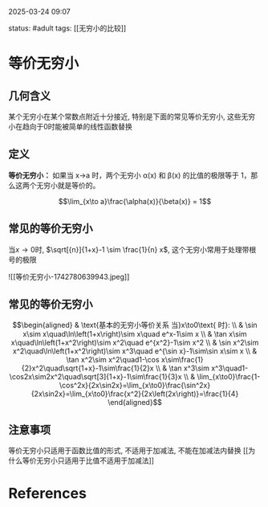 2025-03-24    09:07

status: #adult 
tags: [[无穷小的比较]]


# 等价无穷小

## 几何含义

某个无穷小在某个常数点附近十分接近, 特别是下面的常见等价无穷小, 这些无穷小在趋向于0时能被简单的线性函数替换

## 定义
**等价无穷小：** 如果当 x→a 时，两个无穷小 α(x) 和 β(x) 的比值的极限等于 1，那么这两个无穷小就是等价的。

$$\lim_{x\to a}\frac{\alpha(x)}{\beta(x)} = 1$$

## 常见的等价无穷小

当$x\to 0$时, $\sqrt[{n}]{1+x}-1 \sim \frac{1}{n} x$, 这个无穷小常用于处理带根号的极限

![[等价无穷小-1742780639943.jpeg]]

## 常见的等价无穷小
$$\begin{aligned}
 & \text{基本的无穷小等价关系 当}x\to0\text{ 时}: \\
 & \sin x\sim x\quad\ln\left(1+x\right)\sim x\quad e^x-1\sim x \\
 & \tan x\sim x\quad\ln\left(1+x^2\right)\sim x^2\quad e^{x^2}-1\sim x^2 \\
 & \sin x^2\sim x^2\quad\ln\left(1+x^2\right)\sim x^3\quad e^{\sin x}-1\sim\sin x\sim x \\
 & \tan x^2\sim x^2\quad1-\cos x\sim\frac{1}{2}x^2\quad\sqrt{1+x}-1\sim\frac{1}{2}x \\
 & \tan x^3\sim x^3\quad1-\cos2x\sim2x^2\quad\sqrt[3]{1+x}-1\sim\frac{1}{3}x \\
 & \lim_{x\to0}\frac{1-\cos^2x}{2x\sin2x}=\lim_{x\to0}\frac{\sin^2x}{2x\sin2x}=\lim_{x\to0}\frac{x^2}{2x\left(2x\right)}=\frac{1}{4}
\end{aligned}$$
## 注意事项

等价无穷小只适用于函数比值的形式, 不适用于加减法, 不能在加减法内替换
[[为什么等价无穷小只适用于比值不适用于加减法]]

# References
